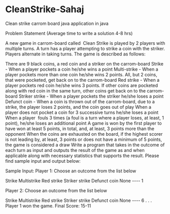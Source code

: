 # CleanStrike-Sahaj

Clean strike carrom board java application in java

Problem Statement
(Average time to write a solution 4-8 hrs)

A new game in carrom-board called ​ Clean Strike is played by 2 players with multiple turns. A turn has a player attempting to strike a coin with the striker.
Players alternate in taking turns. The game is described as follows:

There are 9 black coins, a red coin and a striker on the carrom-board
Strike - When a player pockets a coin he/she wins a point
Multi-strike - When a player pockets more than one coin he/she wins 2 points. All, but 2 coins, that were pocketed, get back on to the carrom-board
Red strike - When a player pockets red coin he/she wins 3 points. If other coins are pocketed along with red coin in the same turn, other coins get back on to the carrom-board
Striker strike​ - When a player pockets the striker he/she loses a point
Defunct coin - When a coin is thrown out of the carrom-board, due to a strike, the player loses 2 points, and the coin goes out of play
When a player does not pocket a coin for 3 successive turns he/she loses a point
When a player ​ fouls 3 times (a ​ foul is a turn where a player loses, at least, 1 point), he/she loses an additional point
A game is won by the first player to have won at least 5 points, in total, and, at least, 3 points more than the opponent
When the coins are exhausted on the board, if the highest scorer is not leading by, at least, 3 points or does not have a minimum of 5 points, the game is considered a draw
Write a program that takes in the outcome of each turn as input and outputs the result of the game as and when applicable along with necessary statistics that supports the result. Please find sample input and output below:


Sample Input:
Player 1: Choose an outcome from the list below

Strike
Multistrike
Red strike
Striker strike
Defunct coin
None
---- 1


Player 2: Choose an outcome from the list below

Strike
Multistrike
Red strike
Striker strike
Defunct coin
None
---- 6
.
.
.
Player 1 won the game. Final Score: 15-11
